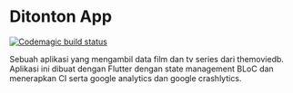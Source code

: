 # Ditonton App
[![Codemagic build status](https://api.codemagic.io/apps/6399efac2e5a488e9f70e0a4/6399efac2e5a488e9f70e0a3/status_badge.svg)](https://codemagic.io/apps/6399efac2e5a488e9f70e0a4/6399efac2e5a488e9f70e0a3/latest_build)

Sebuah aplikasi yang mengambil data film dan tv series dari themoviedb. Aplikasi ini dibuat dengan Flutter dengan state management BLoC dan menerapkan CI serta google analytics dan google crashlytics.
